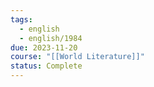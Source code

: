```yaml
---
tags:
  - english
  - english/1984
due: 2023-11-20
course: "[[World Literature]]"
status: Complete
---
```

